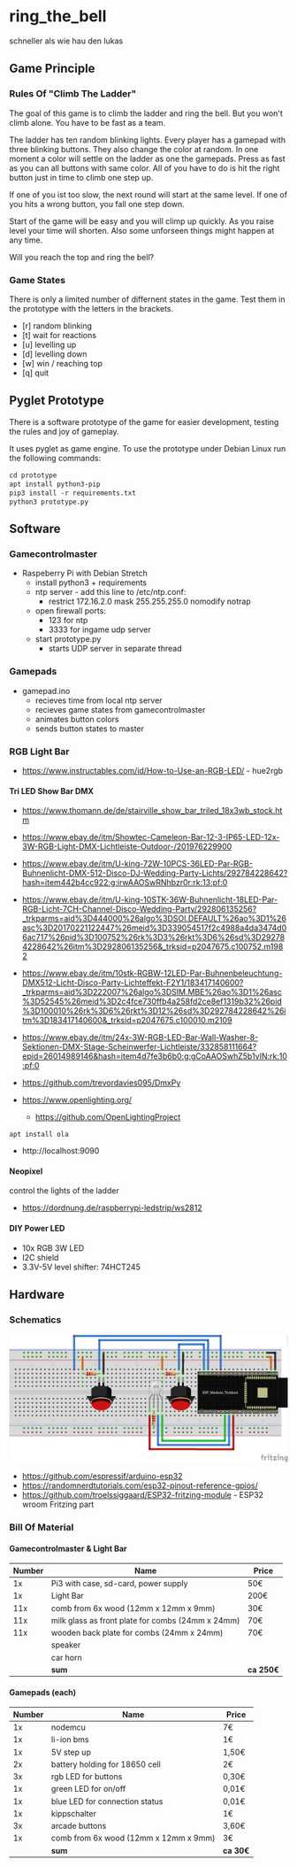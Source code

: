 # ring_the_bell
schneller als wie hau den lukas

## Game Principle
### Rules Of "Climb The Ladder"
The goal of this game is to climb the ladder and ring the bell. But
you won't climb alone. You have to be fast as a team.

The ladder has ten random blinking lights. Every player has a gamepad with three
blinking buttons. They also change the color at random. In one moment a color will
settle on the ladder as one the gamepads. Press as fast as you can all buttons 
with same color. All of you have to do is hit the right button just in time to 
climb one step up.

If one of you ist too slow, the next round will start at the same level.
If one of you hits a wrong button, you fall one step down.

Start of the game will be easy and you will climp up quickly. As you raise level
your time will shorten. Also some unforseen things might happen at any time.

Will you reach the top and ring the bell?

### Game States
There is only a limited number of differnent states in the game. Test them in
the prototype with the letters in the brackets.
* [r] random blinking
* [t] wait for reactions
* [u] levelling up
* [d] levelling down
* [w] win / reaching top
* [q] quit

## Pyglet Prototype
There is a software prototype of the game for easier development, testing
the rules and joy of gameplay.

It uses pyglet as game engine. To use the prototype under Debian Linux run the following commands:
```
cd prototype
apt install python3-pip
pip3 install -r requirements.txt
python3 prototype.py
```

## Software
### Gamecontrolmaster
* Raspeberry Pi with Debian Stretch
  * install python3 + requirements
  * ntp server - add this line to /etc/ntp.conf:
    * restrict 172.16.2.0 mask 255.255.255.0 nomodify notrap
  * open firewall ports:
    * 123 for ntp
    * 3333 for ingame udp server
  * start prototype.py
    * starts UDP server in separate thread

### Gamepads
* gamepad.ino
  * recieves time from local ntp server
  * recieves game states from gamecontrolmaster
  * animates button colors
  * sends button states to master

### RGB Light Bar
* https://www.instructables.com/id/How-to-Use-an-RGB-LED/ - hue2rgb

#### Tri LED Show Bar DMX
* https://www.thomann.de/de/stairville_show_bar_triled_18x3wb_stock.htm
* https://www.ebay.de/itm/Showtec-Cameleon-Bar-12-3-IP65-LED-12x-3W-RGB-Light-DMX-Lichtleiste-Outdoor-/201976229900
* https://www.ebay.de/itm/U-king-72W-10PCS-36LED-Par-RGB-Buhnenlicht-DMX-512-Disco-DJ-Wedding-Party-Lichts/292784228642?hash=item442b4cc922:g:irwAAOSwRNhbzr0r:rk:13:pf:0
* https://www.ebay.de/itm/U-king-10STK-36W-Buhnenlicht-18LED-Par-RGB-Licht-7CH-Channel-Disco-Wedding-Party/292806135256?_trkparms=aid%3D444000%26algo%3DSOI.DEFAULT%26ao%3D1%26asc%3D20170221122447%26meid%3D339054517f2c4988a4da3474d06ac717%26pid%3D100752%26rk%3D3%26rkt%3D6%26sd%3D292784228642%26itm%3D292806135256&_trksid=p2047675.c100752.m1982
* https://www.ebay.de/itm/10stk-RGBW-12LED-Par-Buhnenbeleuchtung-DMX512-Licht-Disco-Party-Lichteffekt-F2Y1/183417140600?_trkparms=aid%3D222007%26algo%3DSIM.MBE%26ao%3D1%26asc%3D52545%26meid%3D2c4fce730ffb4a258fd2ce8ef1319b32%26pid%3D100010%26rk%3D6%26rkt%3D12%26sd%3D292784228642%26itm%3D183417140600&_trksid=p2047675.c100010.m2109
* https://www.ebay.de/itm/24x-3W-RGB-LED-Bar-Wall-Washer-8-Sektionen-DMX-Stage-Scheinwerfer-Lichtleiste/332858111664?epid=26014989146&hash=item4d7fe3b6b0:g:gCoAAOSwhZ5b1vIN:rk:10:pf:0

* https://github.com/trevordavies095/DmxPy
* https://www.openlighting.org/
  * https://github.com/OpenLightingProject
```
apt install ola
```
* http://localhost:9090

#### Neopixel
control the lights of the ladder
* https://dordnung.de/raspberrypi-ledstrip/ws2812

#### DIY Power LED
* 10x RGB 3W LED
* I2C shield
* 3.3V-5V level shifter: 74HCT245

## Hardware

### Schematics
![gamepad, buttons, leds](gamepad/gamepad_with_3_buttons_Steckplatine.png)

* https://github.com/espressif/arduino-esp32
* https://randomnerdtutorials.com/esp32-pinout-reference-gpios/
* https://github.com/troelssiggaard/ESP32-fritzing-module - ESP32 wroom Fritzing part

### Bill Of Material
#### Gamecontrolmaster & Light Bar
| Number | Name | Price |
| ------ | ---- | ----- |
| 1x | Pi3 with case, sd-card, power supply | 50€ |
| 1x | Light Bar | 200€ |
| 11x | comb from 6x wood (12mm x 12mm x 9mm)| 30€ |
| 11x | milk glass as front plate for combs (24mm x 24mm) | 70€ |
| 11x | wooden back plate for combs (24mm x 24mm) | 70€ |
| | speaker | |
| | car horn | |
| | **sum** | **ca 250€** |

#### Gamepads (each)
| Number | Name | Price |
| ------ | ---- | ----- |
| 1x | nodemcu | 7€ |
| 1x | li-ion bms | 1€ |
| 1x | 5V step up | 1,50€ |
| 2x | battery holding for 18650 cell | 2€ |
| 3x | rgb LED for buttons | 0,30€ |
| 1x | green LED for on/off | 0,01€ |
| 1x | blue LED for connection status | 0,01€ |
| 1x | kippschalter | 1€ |
| 3x | arcade buttons | 3,60€ |
| 1x | comb from 6x wood (12mm x 12mm x 9mm)| 3€ |
| | **sum** | **ca 30€** |

